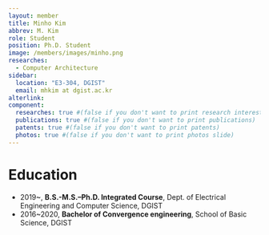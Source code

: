 ```yaml
---
layout: member
title: Minho Kim
abbrev: M. Kim
role: Student
position: Ph.D. Student
image: /members/images/minho.png
researches:
  - Computer Architecture
sidebar:
  location: "E3-304, DGIST"
  email: mhkim at dgist.ac.kr
alterlink: 
component:
  researches: true #(false if you don't want to print research interest)
  publications: true #(false if you don't want to print publications)
  patents: true #(false if you don't want to print patents)
  photos: true #(false if you don't want to print photos slide)
---
```


# Education
* 2019~, **B.S.-M.S.–Ph.D. Integrated Course**, Dept. of Electrical Engineering and Computer Science, DGIST
* 2016~2020, **Bachelor of Convergence engineering**, School of Basic Science, DGIST
